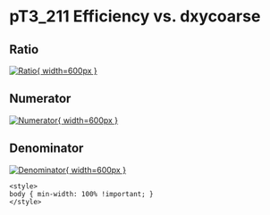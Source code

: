 # pT3_211 Efficiency vs. dxycoarse

## Ratio

[![Ratio](../mtv/var/pT3_211_eff_dxycoarse.png){ width=600px }](../mtv/var/pT3_211_eff_dxycoarse.pdf)

## Numerator

[![Numerator](../mtv/num/pT3_211_eff_dxycoarse_num.png){ width=600px }](../mtv/num/pT3_211_eff_dxycoarse_num.pdf)

## Denominator

[![Denominator](../mtv/den/pT3_211_eff_dxycoarse_den.png){ width=600px }](../mtv/den/pT3_211_eff_dxycoarse_den.pdf)


``` {=html}
<style>
body { min-width: 100% !important; }
</style>
```

